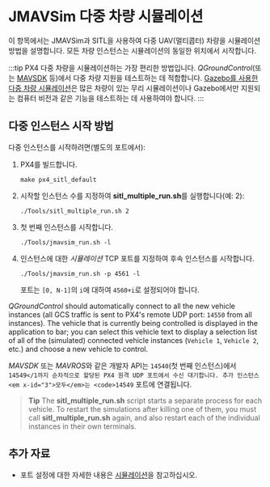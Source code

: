 # JMAVSim 다중 차량 시뮬레이션

이 항목에서는 JMAVSim과 SITL을 사용하여 다중 UAV(멀티콥터) 차량을 시뮬레이션 방법을 설명합니다. 모든 차량 인스턴스는 시뮬레이션의 동일한 위치에서 시작합니다.

:::tip PX4 다중 차량을 시뮬레이션하는 가장 편리한 방법입니다. *QGroundControl*(또는 [MAVSDK](https://mavsdk.mavlink.io/) 등)에서 다중 차량 지원을 테스트하는 데 적합합니다. [Gazebo를 사용한 다중 차량 시뮬레이션](../simulation/multi-vehicle-simulation.md)은 많은 차량이 있는 무리 시뮬레이션이나 Gazebo에서만 지원되는 컴퓨터 비전과 같은 기능을 테스트하는 데 사용하여야 합니다.
:::


## 다중 인스턴스 시작 방법

다중 인스턴스를 시작하려면(별도의 포트에서):

1. PX4를 빌드합니다.
   ```
   make px4_sitl_default
   ```
1. 시작할 인스턴스 수를 지정하여 **sitl_multiple_run.sh**를 실행합니다(예: 2):
   ```
   ./Tools/sitl_multiple_run.sh 2
   ```
1. 첫 번째 인스턴스를 시작합니다.
   ```
   ./Tools/jmavsim_run.sh -l
   ```
1. 인스턴스에 대한 *시뮬레이션* TCP 포트를 지정하여 후속 인스턴스를 시작합니다.
   ```
   ./Tools/jmavsim_run.sh -p 4561 -l
   ```
   포트는 `[0, N-1]`의 `i`에 대하여 `4560+i`로 설정되어야 합니다.

*QGroundControl* should automatically connect to all the new vehicle instances (all GCS traffic is sent to PX4's remote UDP port: `14550` from all instances). The vehicle that is currently being controlled is displayed in the application to bar; you can select this vehicle text to display a selection list of all of the (simulated) connected vehicle instances (`Vehicle 1`, `Vehicle 2`, etc.) and choose a new vehicle to control.

*MAVSDK* 또는 *MAVROS*와 같은 개발자 API는 `14540`(첫 번째 인스턴스)에서 `14549</1까지 순차적으로 할당된 PX4 원격 UDP 포트에서 수신 대기합니다.
추가 인스턴스 <em x-id="3">모두</em>는 <code>14549` 포트에 연결됩니다.

> **Tip** The **sitl_multiple_run.sh** script starts a separate process for each vehicle. To restart the simulations after killing one of them, you must call **sitl_multiple_run.sh** again, and also restart each of the individual instances in their own terminals.

## 추가 자료

* 포트 설정에 대한 자세한 내용은 [시뮬레이션](../simulation/README.md)을 참고하십시오.

